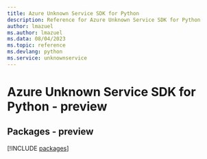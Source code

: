 ```yaml
---
title: Azure Unknown Service SDK for Python
description: Reference for Azure Unknown Service SDK for Python
author: lmazuel
ms.author: lmazuel
ms.data: 08/04/2023
ms.topic: reference
ms.devlang: python
ms.service: unknownservice
---
```

# Azure Unknown Service SDK for Python - preview
## Packages - preview
[!INCLUDE [packages](unknown-service-index.md)]